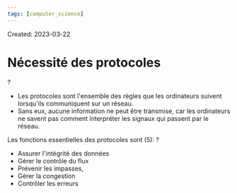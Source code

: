 ```yaml
---
tags: [computer_science] 
---
```

Created: 2023-03-22

# Nécessité des protocoles
?
- Les protocoles sont l'ensemble des règles que les ordinateurs suivent lorsqu'ils communiquent sur un réseau.
- Sans eux, aucune information ne peut être transmise, car les ordinateurs ne savent pas comment interpréter les signaux qui passent par le réseau.
<!--SR:!2023-05-11,29,230-->

Les fonctions essentielles des protocoles sont (5):
?
- Assurer l'intégrité des données
- Gérer le contrôle du flux
- Prévenir les impasses,
- Gérer la congestion
- Contrôler les erreurs
<!--SR:!2023-05-03,20,208-->

